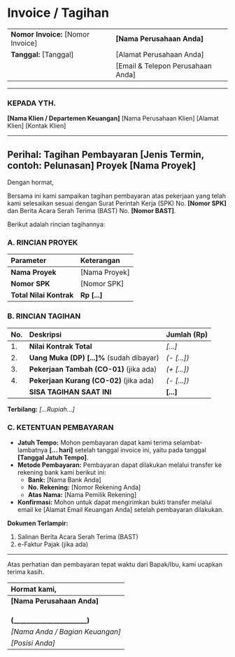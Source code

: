 # Invoice / Tagihan

| | |
| :--- | :--- |
| **Nomor Invoice:** [Nomor Invoice] | **[Nama Perusahaan Anda]** |
| **Tanggal:** [Tanggal] | [Alamat Perusahaan Anda] |
| | [Email & Telepon Perusahaan Anda] |

---

### KEPADA YTH.

**[Nama Klien / Departemen Keuangan]**
[Nama Perusahaan Klien]
[Alamat Klien]
[Kontak Klien]

---

## Perihal: Tagihan Pembayaran [Jenis Termin, contoh: Pelunasan] Proyek [Nama Proyek]

Dengan hormat,

Bersama ini kami sampaikan tagihan pembayaran atas pekerjaan yang telah kami selesaikan sesuai dengan Surat Perintah Kerja (SPK) No. **[Nomor SPK]** dan Berita Acara Serah Terima (BAST) No. **[Nomor BAST]**.

Berikut adalah rincian tagihannya:

### A. RINCIAN PROYEK

| Parameter | Keterangan |
| :--- | :--- |
| **Nama Proyek** | [Nama Proyek] |
| **Nomor SPK** | [Nomor SPK] |
| **Total Nilai Kontrak** | **Rp [...]** |

### B. RINCIAN TAGIHAN

| No. | Deskripsi | Jumlah (Rp) |
| :--- | :--- | :--- |
| 1. | **Nilai Kontrak Total** | *[...]* |
| 2. | **Uang Muka (DP) [...]%** (sudah dibayar) | *(- [...])* |
| 3. | **Pekerjaan Tambah (CO-01)** (jika ada) | *(+ [...])* |
| 4. | **Pekerjaan Kurang (CO-02)** (jika ada) | *(- [...])* |
| | **SISA TAGIHAN SAAT INI** | **[...]** |

**Terbilang:** *[...Rupiah...]*

### C. KETENTUAN PEMBAYARAN

-   **Jatuh Tempo:** Mohon pembayaran dapat kami terima selambat-lambatnya **[... hari]** setelah tanggal invoice ini, yaitu pada tanggal **[Tanggal Jatuh Tempo]**.
-   **Metode Pembayaran:** Pembayaran dapat dilakukan melalui transfer ke rekening bank kami berikut ini:
    -   **Bank:** [Nama Bank Anda]
    -   **No. Rekening:** [Nomor Rekening Anda]
    -   **Atas Nama:** [Nama Pemilik Rekening]
-   **Konfirmasi:** Mohon untuk dapat mengirimkan bukti transfer melalui email ke [Alamat Email Keuangan Anda] setelah pembayaran dilakukan.

**Dokumen Terlampir:**
1.  Salinan Berita Acara Serah Terima (BAST)
2.  e-Faktur Pajak (jika ada)

---

Atas perhatian dan pembayaran tepat waktu dari Bapak/Ibu, kami ucapkan terima kasih.

| Hormat kami, |
| :--- |
| **[Nama Perusahaan Anda]** |
| |
| |
| |
| **(______________________)** |
| *[Nama Anda / Bagian Keuangan]* |
| *[Posisi Anda]* |